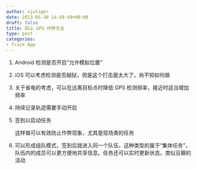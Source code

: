 ```yaml
---
author: njutiger
date: 2013-05-30 14:49:49+00:00
draft: false
title: 防止 GPS 作弊方法
type: post
categories:
- Track App
---
```


1. Android 检测是否开启“允许模拟位置”

2. iOS 可以考虑检测是否越狱，但是这个打击面太大了，尚不知如何做



3. 关于省电的考虑，可以在远离目标点时降低 GPS 检测频率，接近时适当增加频率

4. 持续记录轨迹需要手动开启



5. 签到以启动任务

   这样做可以有效防止作弊现象，尤其是现场类的任务

6. 可以形成组队模式，签到后就进入同一个队伍，这种类型的属于“集体任务”，队伍内的成员可以更方便地共享信息。任务还可以实时更新状态。类似豆瓣的活动
